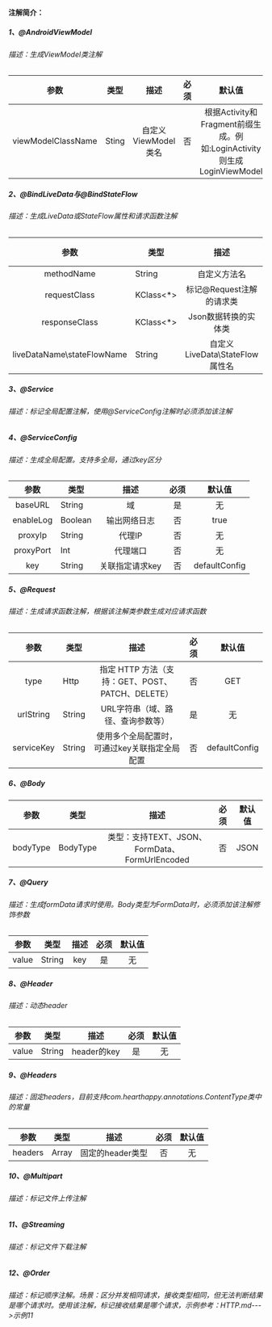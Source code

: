
#### 注解简介：

##### 1、@AndroidViewModel
###### 描述：生成ViewModel类注解

|        参数        | 类型  |        描述         | 必须 |                            默认值                            |
| :----------------: | ----- | :-----------------: | :--: | :----------------------------------------------------------: |
| viewModelClassName | Sting | 自定义ViewModel类名 |  否  | 根据Activity和Fragment前缀生成。例如:LoginActivity则生成LoginViewModel |



##### 2、@BindLiveData与@BindStateFlow
###### 描述：生成LiveData或StateFlow属性和请求函数注解

|            参数            | 类型      |              描述              | 必须 |                 默认值                  |
| :------------------------: | --------- | :----------------------------: | :--: | :-------------------------------------: |
|         methodName         | String    |          自定义方法名          |  是  |                   无                    |
|        requestClass        | KClass<*> |    标记@Request注解的请求类    |  否  |   默认生成:io参数，参数是一个挂起函数   |
|       responseClass        | KClass<*> |      Json数据转换的实体类      |  否  |        默认返回String类型的文本         |
| liveDataName\stateFlowName | String    | 自定义LiveData\StateFlow属性名 |  否  | 默认生成：methodName+LiveData\StateFlow |

##### 3、@Service
###### 描述：标记全局配置注解，使用@ServiceConfig注解时必须添加该注解

##### 4、@ServiceConfig
###### 描述：生成全局配置。支持多全局，通过key区分

|   参数    | 类型    |      描述       | 必须 |    默认值     |
| :-------: | ------- | :-------------: | :--: | :-----------: |
|  baseURL  | String  |       域        |  是  |      无       |
| enableLog | Boolean |  输出网络日志   |  否  |     true      |
|  proxyIp  | String  |     代理IP      |  否  |      无       |
| proxyPort | Int     |    代理端口     |  否  |      无       |
|    key    | String  | 关联指定请求key |  否  | defaultConfig |

##### 5、@Request
###### 描述：生成请求函数注解，根据该注解类参数生成对应请求函数

|    参数    | 类型   |                       描述                       | 必须 |    默认值     |
| :--------: | ------ | :----------------------------------------------: | :--: | :-----------: |
|    type    | Http   | 指定 HTTP 方法（支持：GET、POST、PATCH、DELETE） |  否  |      GET      |
| urlString  | String |        URL字符串（域、路径、查询参数等）         |  是  |      无       |
| serviceKey | String |  使用多个全局配置时，可通过key关联指定全局配置   |  否  | defaultConfig |

##### 6、@Body

|   参数   | 类型     |                      描述                       | 必须 | 默认值 |
| :------: | -------- | :---------------------------------------------: | :--: | :----: |
| bodyType | BodyType | 类型：支持TEXT、JSON、FormData、FormUrlEncoded |  否  |  JSON  |

##### 7、@Query
###### 描述：生成formData请求时使用。Body类型为FormData时，必须添加该注解修饰参数

| 参数  | 类型   | 描述 | 必须 | 默认值 |
| :---: | ------ | :--: | :--: | :----: |
| value | String | key  |  是  |   无   |

##### 8、@Header 
###### 描述：动态header

| 参数  |  类型  |    描述     | 必须 | 默认值 |
| :---: | :----: | :---------: | :--: | :----: |
| value | String | header的key |  是  |   无   |

##### 9、@Headers
###### 描述：固定headers，目前支持com.hearthappy.annotations.ContentType类中的常量

|  参数   |     类型      |       描述       | 必须 | 默认值 |
| :-----: | :-----------: | :--------------: | :--: | :----: |
| headers | Array<String> | 固定的header类型 |  否  |   无   |

##### 10、@Multipart
###### 描述：标记文件上传注解

##### 11、@Streaming
###### 描述：标记文件下载注解

##### 12、@Order
###### 描述：标记顺序注解。场景：区分并发相同请求，接收类型相同，但无法判断结果是哪个请求时。使用该注解，标记接收结果是哪个请求，示例参考：HTTP.md--->示例11
